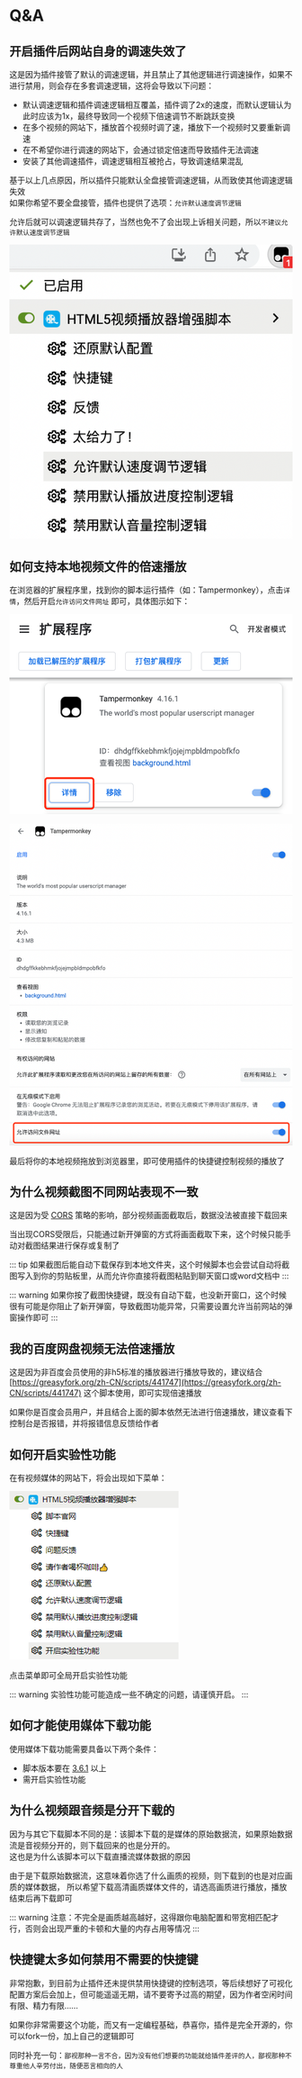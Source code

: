 # Q&A

## 开启插件后网站自身的调速失效了

这是因为插件接管了默认的调速逻辑，并且禁止了其他逻辑进行调速操作，如果不进行禁用，则会存在多套调速逻辑，这将会导致以下问题：  

- 默认调速逻辑和插件调速逻辑相互覆盖，插件调了2x的速度，而默认逻辑认为此时应该为1x，最终导致同一个视频下倍速调节不断跳跃变换  
- 在多个视频的网站下，播放首个视频时调了速，播放下一个视频时又要重新调速
- 在不希望你进行调速的网站下，会通过锁定倍速而导致插件无法调速
- 安装了其他调速插件，调速逻辑相互被抢占，导致调速结果混乱

基于以上几点原因，所以插件只能默认全盘接管调速逻辑，从而致使其他调速逻辑失效  
如果你希望不要全盘接管，插件也提供了选项：`允许默认速度调节逻辑`  

允许后就可以调速逻辑共存了，当然也免不了会出现上诉相关问题，所以`不建议允许默认速度调节逻辑`

![unblockSetPlaybackRate](./img/unblockSetPlaybackRate.png)

## 如何支持本地视频文件的倍速播放

在浏览器的扩展程序里，找到你的脚本运行插件（如：Tampermonkey），点击`详情`，然后开启`允许访问文件网址` 即可，具体图示如下：  

![扩展程序](./img/kuozhanchengxu.png)  

![插件详情](./img/tampermonkey.xiangqing.png)  

最后将你的本地视频拖放到浏览器里，即可使用插件的快捷键控制视频的播放了

## 为什么视频截图不同网站表现不一致

这是因为受 [CORS](https://developer.mozilla.org/en-US/docs/Web/HTTP/CORS) 策略的影响，部分视频画面截取后，数据没法被直接下载回来  

当出现CORS受限后，只能通过新开弹窗的方式将画面截取下来，这个时候只能手动对截图结果进行保存或复制了  

::: tip
如果截图后能自动下载保存到本地文件夹，这个时候脚本也会尝试自动将截图写入到你的剪贴板里，从而允许你直接将截图粘贴到聊天窗口或word文档中
:::

::: warning
如果你按了截图快捷键，既没有自动下载，也没新开窗口，这个时候很有可能是你阻止了新开弹窗，导致截图功能异常，只需要设置允许当前网站的弹窗操作即可
:::

## 我的百度网盘视频无法倍速播放

这是因为非百度会员使用的非h5标准的播放器进行播放导致的，建议结合[https://greasyfork.org/zh-CN/scripts/441747](https://greasyfork.org/zh-CN/scripts/441747) 这个脚本使用，即可实现倍速播放  

如果你是百度会员用户，并且结合上面的脚本依然无法进行倍速播放，建议查看下控制台是否报错，并将报错信息反馈给作者

## 如何开启实验性功能

在有视频媒体的网站下，将会出现如下菜单：

![扩展程序](./img/allowExperimentFeatures.png)  

点击菜单即可全局开启实验性功能

::: warning
实验性功能可能造成一些不确定的问题，请谨慎开启。
:::

## 如何才能使用媒体下载功能

使用媒体下载功能需要具备以下两个条件：

- 脚本版本要在 [3.6.1](./changeLog.md) 以上
- 需开启实验性功能

## 为什么视频跟音频是分开下载的

因为与其它下载脚本不同的是：该脚本下载的是媒体的原始数据流，如果原始数据流是音视频分开的，则下载回来的也是分开的。  
这也是为什么该脚本可以下载直播流媒体数据的原因  

由于是下载原始数据流，这意味着你选了什么画质的视频，则下载到的也是对应画质的媒体数据，
所以希望下载高清画质媒体文件的，请选高画质进行播放，播放结束后再下载即可

::: warning
注意：不完全是画质越高越好，这得跟你电脑配置和带宽相匹配才行，否则会出现严重的卡顿和大量的内存占用等情况
:::

## 快捷键太多如何禁用不需要的快捷键

非常抱歉，到目前为止插件还未提供禁用快捷键的控制选项，等后续想好了可视化配置方案后会加上，但可能遥遥无期，请不要寄予过高的期望，因为作者空闲时间有限、精力有限……  

如果你非常需要这个功能，而又有一定编程基础，恭喜你，插件是完全开源的，你可以fork一份，加上自己的逻辑即可  

同时补充一句：`鄙视那种一言不合，因为没有他们想要的功能就给插件差评的人，鄙视那种不尊重他人辛劳付出，随便恶言相向的人`  

<br />
<br />
<br />
<br />

<Vssue :title="$title" />
